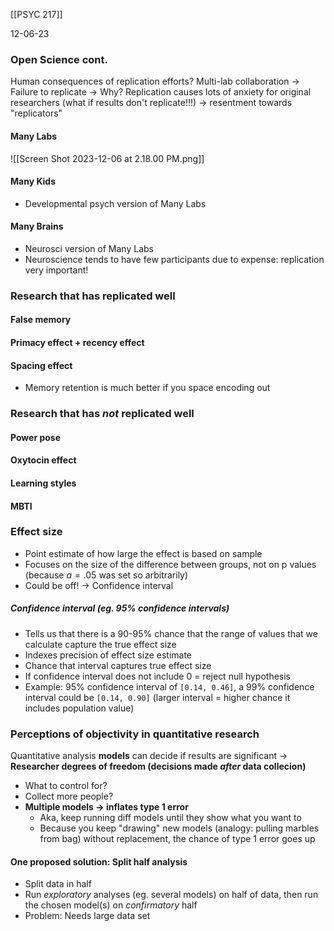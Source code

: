[[PSYC 217]]

12-06-23

### Open Science cont.
Human consequences of replication efforts?
Multi-lab collaboration → Failure to replicate → Why?
Replication causes lots of anxiety for original researchers (what if results don't replicate!!!) → resentment towards "replicators"
#### Many Labs
![[Screen Shot 2023-12-06 at 2.18.00 PM.png]]

#### Many Kids
- Developmental psych version of Many Labs
#### Many Brains
- Neurosci version of Many Labs
- Neuroscience tends to have few participants due to expense: replication very important!

### Research that has replicated well
#### False memory
#### Primacy effect + recency effect
#### Spacing effect
- Memory retention is much better if you space encoding out
### Research that has *not* replicated well
#### Power pose
#### Oxytocin effect
#### Learning styles
#### MBTI

### Effect size
- Point estimate of how large the effect is based on sample
- Focuses on the size of the difference between groups, not on p values (because $a = .05$ was set so arbitrarily)
- Could be off! → Confidence interval 
##### Confidence interval (eg. 95% confidence intervals)
- Tells us that there is a 90-95% chance that the range of values that we calculate capture the true effect size
- Indexes precision of effect size estimate
- Chance that interval captures true effect size
- If confidence interval does not include 0 = reject null hypothesis
- Example: 95% confidence interval of `[0.14, 0.46]`, a 99% confidence interval could be `[0.14, 0.90]` (larger interval = higher chance it includes population value)

### Perceptions of objectivity in quantitative research
Quantitative analysis **models** can decide if results are significant
→ **Researcher degrees of freedom (decisions made *after* data collecion)**
- What to control for? 
- Collect more people? 
- **Multiple models → inflates type 1 error**
	- Aka, keep running diff models until they show what you want to 
	- Because you keep "drawing" new models (analogy: pulling marbles from bag) without replacement, the chance of type 1 error goes up


#### One proposed solution: Split half analysis
- Split data in half
- Run *exploratory* analyses (eg. several models) on half of data, then run the chosen model(s) on *confirmatory* half
- Problem: Needs large data set
